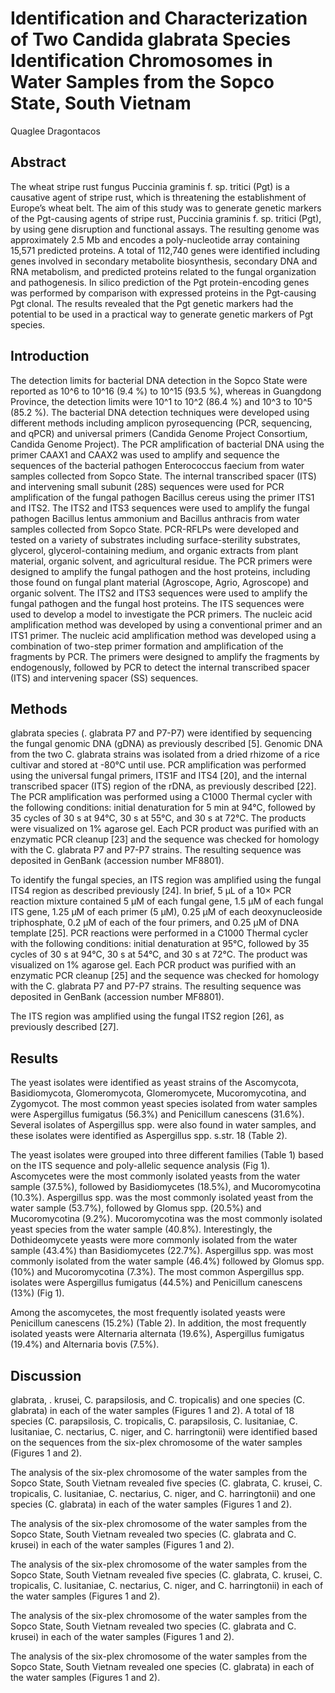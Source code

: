 # Identification and Characterization of Two Candida glabrata Species Identification Chromosomes in Water Samples from the Sopco State, South Vietnam
Quaglee Dragontacos


## Abstract
The wheat stripe rust fungus Puccinia graminis f. sp. tritici (Pgt) is a causative agent of stripe rust, which is threatening the establishment of Europe’s wheat belt. The aim of this study was to generate genetic markers of the Pgt-causing agents of stripe rust, Puccinia graminis f. sp. tritici (Pgt), by using gene disruption and functional assays. The resulting genome was approximately 2.5 Mb and encodes a poly-nucleotide array containing 15,571 predicted proteins. A total of 112,740 genes were identified including genes involved in secondary metabolite biosynthesis, secondary DNA and RNA metabolism, and predicted proteins related to the fungal organization and pathogenesis. In silico prediction of the Pgt protein-encoding genes was performed by comparison with expressed proteins in the Pgt-causing Pgt clonal. The results revealed that the Pgt genetic markers had the potential to be used in a practical way to generate genetic markers of Pgt species.


## Introduction
The detection limits for bacterial DNA detection in the Sopco State were reported as 10^6 to 10^16 (9.4 %) to 10^15 (93.5 %), whereas in Guangdong Province, the detection limits were 10^1 to 10^2 (86.4 %) and 10^3 to 10^5 (85.2 %). The bacterial DNA detection techniques were developed using different methods including amplicon pyrosequencing (PCR, sequencing, and qPCR) and universal primers (Candida Genome Project Consortium, Candida Genome Project). The PCR amplification of bacterial DNA using the primer CAAX1 and CAAX2 was used to amplify and sequence the sequences of the bacterial pathogen Enterococcus faecium from water samples collected from Sopco State. The internal transcribed spacer (ITS) and intervening small subunit (28S) sequences were used for PCR amplification of the fungal pathogen Bacillus cereus using the primer ITS1 and ITS2. The ITS2 and ITS3 sequences were used to amplify the fungal pathogen Bacillus lentus ammonium and Bacillus anthracis from water samples collected from Sopco State. PCR-RFLPs were developed and tested on a variety of substrates including surface-sterility substrates, glycerol, glycerol-containing medium, and organic extracts from plant material, organic solvent, and agricultural residue. The PCR primers were designed to amplify the fungal pathogen and the host proteins, including those found on fungal plant material (Agroscope, Agrio, Agroscope) and organic solvent. The ITS2 and ITS3 sequences were used to amplify the fungal pathogen and the fungal host proteins. The ITS sequences were used to develop a model to investigate the PCR primers. The nucleic acid amplification method was developed by using a conventional primer and an ITS1 primer. The nucleic acid amplification method was developed using a combination of two-step primer formation and amplification of the fragments by PCR. The primers were designed to amplify the fragments by endogenously, followed by PCR to detect the internal transcribed spacer (ITS) and intervening spacer (SS) sequences.


## Methods
glabrata species (. glabrata P7 and P7-P7) were identified by sequencing the fungal genomic DNA (gDNA) as previously described [5]. Genomic DNA from the two C. glabrata strains was isolated from a dried rhizome of a rice cultivar and stored at -80°C until use. PCR amplification was performed using the universal fungal primers, ITS1F and ITS4 [20], and the internal transcribed spacer (ITS) region of the rDNA, as previously described [22]. The PCR amplification was performed using a C1000 Thermal cycler with the following conditions: initial denaturation for 5 min at 94°C, followed by 35 cycles of 30 s at 94°C, 30 s at 55°C, and 30 s at 72°C. The products were visualized on 1% agarose gel. Each PCR product was purified with an enzymatic PCR cleanup [23] and the sequence was checked for homology with the C. glabrata P7 and P7-P7 strains. The resulting sequence was deposited in GenBank (accession number MF8801).

To identify the fungal species, an ITS region was amplified using the fungal ITS4 region as described previously [24]. In brief, 5 µL of a 10× PCR reaction mixture contained 5 µM of each fungal gene, 1.5 µM of each fungal ITS gene, 1.25 µM of each primer (5 µM), 0.25 µM of each deoxynucleoside triphosphate, 0.2 µM of each of the four primers, and 0.25 µM of DNA template [25]. PCR reactions were performed in a C1000 Thermal cycler with the following conditions: initial denaturation at 95°C, followed by 35 cycles of 30 s at 94°C, 30 s at 54°C, and 30 s at 72°C. The product was visualized on 1% agarose gel. Each PCR product was purified with an enzymatic PCR cleanup [25] and the sequence was checked for homology with the C. glabrata P7 and P7-P7 strains. The resulting sequence was deposited in GenBank (accession number MF8801).

The ITS region was amplified using the fungal ITS2 region [26], as previously described [27].


## Results
The yeast isolates were identified as yeast strains of the Ascomycota, Basidiomycota, Glomeromycota, Glomeromycete, Mucoromycotina, and Zygomycot. The most common yeast species isolated from water samples were Aspergillus fumigatus (56.3%) and Penicillum canescens (31.6%). Several isolates of Aspergillus spp. were also found in water samples, and these isolates were identified as Aspergillus spp. s.str. 18 (Table 2).

The yeast isolates were grouped into three different families (Table 1) based on the ITS sequence and poly-allelic sequence analysis (Fig 1). Ascomycetes were the most commonly isolated yeasts from the water sample (37.5%), followed by Basidiomycetes (18.5%), and Mucoromycotina (10.3%). Aspergillus spp. was the most commonly isolated yeast from the water sample (53.7%), followed by Glomus spp. (20.5%) and Mucoromycotina (9.2%). Mucoromycotina was the most commonly isolated yeast species from the water sample (40.8%). Interestingly, the Dothideomycete yeasts were more commonly isolated from the water sample (43.4%) than Basidiomycetes (22.7%). Aspergillus spp. was most commonly isolated from the water sample (46.4%) followed by Glomus spp. (10%) and Mucoromycotina (7.3%). The most common Aspergillus spp. isolates were Aspergillus fumigatus (44.5%) and Penicillum canescens (13%) (Fig 1).

Among the ascomycetes, the most frequently isolated yeasts were Penicillum canescens (15.2%) (Table 2). In addition, the most frequently isolated yeasts were Alternaria alternata (19.6%), Aspergillus fumigatus (19.4%) and Alternaria bovis (7.5%).


## Discussion
glabrata, . krusei, C. parapsilosis, and C. tropicalis) and one species (C. glabrata) in each of the water samples (Figures 1 and 2). A total of 18 species (C. parapsilosis, C. tropicalis, C. parapsilosis, C. lusitaniae, C. lusitaniae, C. nectarius, C. niger, and C. harringtonii) were identified based on the sequences from the six-plex chromosome of the water samples (Figures 1 and 2).

The analysis of the six-plex chromosome of the water samples from the Sopco State, South Vietnam revealed five species (C. glabrata, C. krusei, C. tropicalis, C. lusitaniae, C. nectarius, C. niger, and C. harringtonii) and one species (C. glabrata) in each of the water samples (Figures 1 and 2).

The analysis of the six-plex chromosome of the water samples from the Sopco State, South Vietnam revealed two species (C. glabrata and C. krusei) in each of the water samples (Figures 1 and 2).

The analysis of the six-plex chromosome of the water samples from the Sopco State, South Vietnam revealed five species (C. glabrata, C. krusei, C. tropicalis, C. lusitaniae, C. nectarius, C. niger, and C. harringtonii) in each of the water samples (Figures 1 and 2).

The analysis of the six-plex chromosome of the water samples from the Sopco State, South Vietnam revealed two species (C. glabrata and C. krusei) in each of the water samples (Figures 1 and 2).

The analysis of the six-plex chromosome of the water samples from the Sopco State, South Vietnam revealed one species (C. glabrata) in each of the water samples (Figures 1 and 2).
